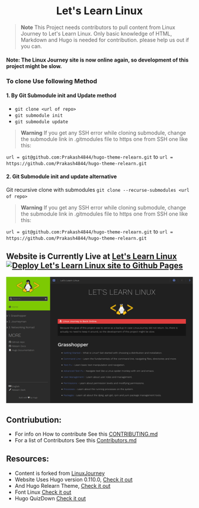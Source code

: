 <H1 align="center">Let's Learn Linux</H1>

> **Note**
> This Project needs contributors to pull content from Linux Journey to Let's Learn Linux. Only basic knowledge of HTML, Markdown and Hugo is needed for contribution. please help us out if you can.

#### Note: The Linux Journey site is now online again, so development of this project might be slow.
### To clone Use following Method 

#### 1. By Git Submodule init and Update method 
- `git clone <url of repo>`
- `git submodule init`
- `git submodule update`

> **Warning**
> If you get any SSH error while cloning submodule, change the submodule link in .gitmodules file to https one from SSH one like this:

`url = git@github.com:Prakash4844/hugo-theme-relearn.git` to `url = https://github.com/Prakash4844/hugo-theme-relearn.git`

#### 2. Git Submodule init and update alternative

Git recursive clone with submodules `git clone --recurse-submodules <url of repo>`

> **Warning**
> If you get any SSH error while cloning submodule, change the submodule link in .gitmodules file to https one from SSH one like this:

`url = git@github.com:Prakash4844/hugo-theme-relearn.git` to `url = https://github.com/Prakash4844/hugo-theme-relearn.git`

## Website is Currently Live at [Let's Learn Linux](https://prakash4844.github.io/Let-s-Learn-Linux/) [![Deploy Let's Learn Linux site to Github Pages](https://github.com/Prakash4844/Let-s-Learn-Linux/actions/workflows/hugo.yml/badge.svg?branch=main)](https://github.com/Prakash4844/Let-s-Learn-Linux/actions/workflows/hugo.yml)

![Site Screenshot](Site-Home.png)


## Contriubution:
- For info on How to contribute See this [CONTRIBUTING.md](https://github.com/Prakash4844/Let-s-Learn-Linux/tree/main/Contribute/Contributing)
- For a list of Contributors See this [Contributors.md](https://github.com/Prakash4844/Let-s-Learn-Linux/tree/main/Contribute/Contributors)

## Resources:
- Content is forked from [LinuxJourney](https://github.com/cindyq/linuxjourney)
- Website Uses Hugo version 0.110.0, [Check it out](https://gohugo.io/)
- And Hugo Relearn Theme, [Check it out](https://github.com/McShelby/hugo-theme-relearn)
- Font Linux [Check it out](https://github.com/lkundrak/font-linux)
- Hugo QuizDown [Check it out](https://github.com/bonartm/hugo-quiz)
